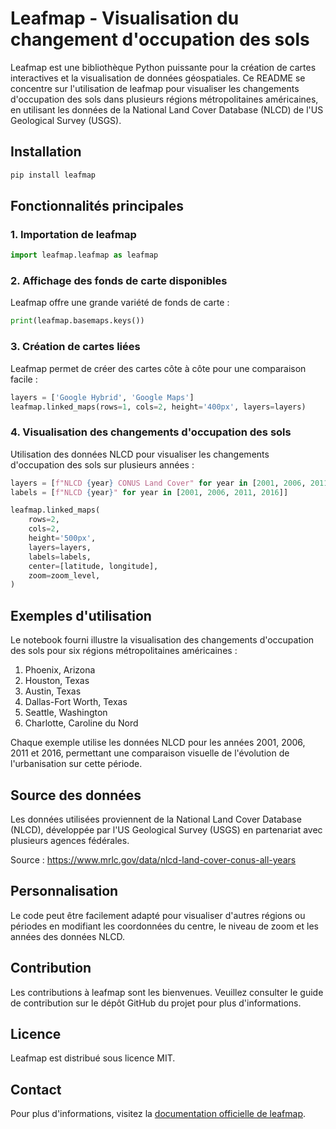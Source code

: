 # Leafmap - Visualisation du changement d'occupation des sols

Leafmap est une bibliothèque Python puissante pour la création de cartes interactives et la visualisation de données géospatiales. Ce README se concentre sur l'utilisation de leafmap pour visualiser les changements d'occupation des sols dans plusieurs régions métropolitaines américaines, en utilisant les données de la National Land Cover Database (NLCD) de l'US Geological Survey (USGS).

## Installation

```bash
pip install leafmap
```

## Fonctionnalités principales

### 1. Importation de leafmap

```python
import leafmap.leafmap as leafmap
```

### 2. Affichage des fonds de carte disponibles

Leafmap offre une grande variété de fonds de carte :

```python
print(leafmap.basemaps.keys())
```

### 3. Création de cartes liées

Leafmap permet de créer des cartes côte à côte pour une comparaison facile :

```python
layers = ['Google Hybrid', 'Google Maps']
leafmap.linked_maps(rows=1, cols=2, height='400px', layers=layers)
```

### 4. Visualisation des changements d'occupation des sols

Utilisation des données NLCD pour visualiser les changements d'occupation des sols sur plusieurs années :

```python
layers = [f"NLCD {year} CONUS Land Cover" for year in [2001, 2006, 2011, 2016]]
labels = [f"NLCD {year}" for year in [2001, 2006, 2011, 2016]]

leafmap.linked_maps(
    rows=2,
    cols=2,
    height='500px',
    layers=layers,
    labels=labels,
    center=[latitude, longitude],
    zoom=zoom_level,
)
```

## Exemples d'utilisation

Le notebook fourni illustre la visualisation des changements d'occupation des sols pour six régions métropolitaines américaines :

1. Phoenix, Arizona
2. Houston, Texas
3. Austin, Texas
4. Dallas-Fort Worth, Texas
5. Seattle, Washington
6. Charlotte, Caroline du Nord

Chaque exemple utilise les données NLCD pour les années 2001, 2006, 2011 et 2016, permettant une comparaison visuelle de l'évolution de l'urbanisation sur cette période.

## Source des données

Les données utilisées proviennent de la National Land Cover Database (NLCD), développée par l'US Geological Survey (USGS) en partenariat avec plusieurs agences fédérales.

Source : https://www.mrlc.gov/data/nlcd-land-cover-conus-all-years

## Personnalisation

Le code peut être facilement adapté pour visualiser d'autres régions ou périodes en modifiant les coordonnées du centre, le niveau de zoom et les années des données NLCD.

## Contribution

Les contributions à leafmap sont les bienvenues. Veuillez consulter le guide de contribution sur le dépôt GitHub du projet pour plus d'informations.

## Licence

Leafmap est distribué sous licence MIT.

## Contact

Pour plus d'informations, visitez la [documentation officielle de leafmap](https://leafmap.org/).
